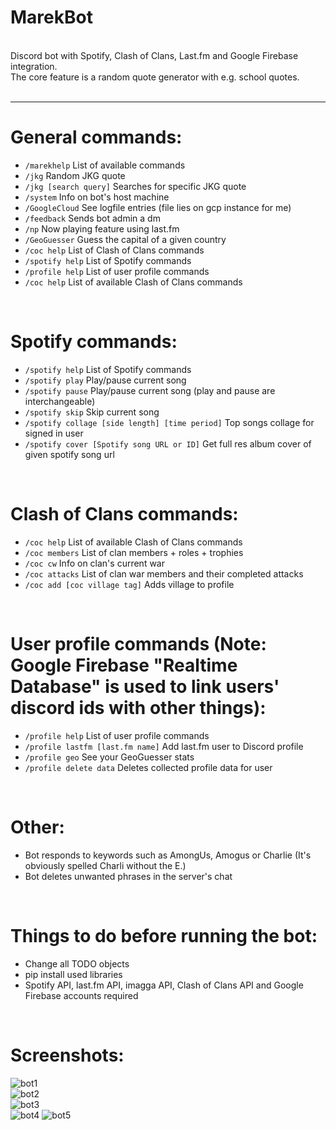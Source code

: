# MarekBot

<br>
Discord bot with Spotify, Clash of Clans, Last.fm and Google Firebase integration.<br>
The core feature is a random quote generator with e.g. school quotes.<br>
<br>
<hr>

# General commands:<br>
- ```/marekhelp``` List of available commands<br>
- ```/jkg``` Random JKG quote
- ```/jkg [search query]``` Searches for specific JKG quote
- ```/system``` Info on bot's host machine
- ```/GoogleCloud``` See logfile entries (file lies on gcp instance for me)
- ```/feedback``` Sends bot admin a dm
- ```/np``` Now playing feature using last.fm
- ```/GeoGuesser``` Guess the capital of a given country
- ```/coc help``` List of Clash of Clans commands
- ```/spotify help``` List of Spotify commands
- ```/profile help``` List of user profile commands
- ```/coc help``` List of available Clash of Clans commands
<br>

# Spotify commands:<br>
- ```/spotify help``` List of Spotify commands
- ```/spotify play``` Play/pause current song
- ```/spotify pause``` Play/pause current song (play and pause are interchangeable)
- ```/spotify skip``` Skip current song
- ```/spotify collage [side length] [time period]``` Top songs collage for signed in user
- ```/spotify cover [Spotify song URL or ID]``` Get full res album cover of given spotify song url
<br>

# Clash of Clans commands:<br>
- ```/coc help``` List of available Clash of Clans commands
- ```/coc members``` List of clan members + roles + trophies
- ```/coc cw``` Info on clan's current war
- ```/coc attacks``` List of clan war members and their completed attacks
- ```/coc add [coc village tag]``` Adds village to profile
<br>

# User profile commands (Note: Google Firebase "Realtime Database" is used to link users' discord ids with other things):<br>
- ```/profile help``` List of user profile commands
- ```/profile lastfm [last.fm name]``` Add last.fm user to Discord profile
- ```/profile geo``` See your GeoGuesser stats
- ```/profile delete data``` Deletes collected profile data for user
<br>

# Other:<br>
- Bot responds to keywords such as AmongUs, Amogus or Charlie (It's obviously spelled Charli without the E.)
- Bot deletes unwanted phrases in the server's chat
<br>

# Things to do before running the bot:<br>
- Change all TODO objects
- pip install used libraries
- Spotify API, last.fm API, imagga API, Clash of Clans API and Google Firebase accounts required
<br>

# Screenshots:<br>
![bot1](https://github.com/xelemir/MarekBot/blob/main/images/bot1.png)<br>
![bot2](https://github.com/xelemir/MarekBot/blob/main/images/bot2.png)<br>
![bot3](https://github.com/xelemir/MarekBot/blob/main/images/bot3.png)<br>
![bot4](https://github.com/xelemir/MarekBot/blob/main/images/bot4.png)
![bot5](https://github.com/xelemir/MarekBot/blob/main/images/bot5.png)

